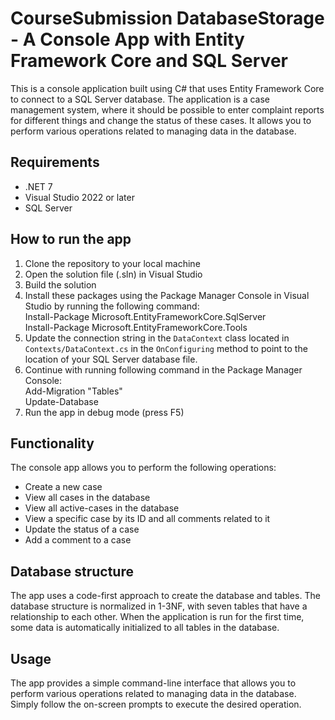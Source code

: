 # CourseSubmission DatabaseStorage - A Console App with Entity Framework Core and SQL Server

This is a console application built using C# that uses Entity Framework Core to connect to a SQL Server database. The application is a case management system, where it should be possible to enter complaint reports for different things and change the status of these cases. It allows you to perform various operations related to managing data in the database.

## Requirements
- .NET 7
- Visual Studio 2022 or later
- SQL Server

## How to run the app
1. Clone the repository to your local machine
2. Open the solution file (.sln) in Visual Studio
3. Build the solution
4. Install these packages using the Package Manager Console in Visual Studio by running the following command:<br>Install-Package Microsoft.EntityFrameworkCore.SqlServer <br>Install-Package Microsoft.EntityFrameworkCore.Tools
5. Update the connection string in the `DataContext` class located in `Contexts/DataContext.cs` in the `OnConfiguring` method to point to the location of your SQL Server database file.
6. Continue with running following command in the Package Manager Console:<br>Add-Migration "Tables"<br>Update-Database
7. Run the app in debug mode (press F5)

## Functionality
The console app allows you to perform the following operations:
- Create a new case
- View all cases in the database
- View all active-cases in the database
- View a specific case by its ID and all comments related to it
- Update the status of a case
- Add a comment to a case

## Database structure
The app uses a code-first approach to create the database and tables. The database structure is normalized in 1-3NF, with seven tables that have a relationship to each other. When the application is run for the first time, some data is automatically initialized to all tables in the database.

## Usage
The app provides a simple command-line interface that allows you to perform various operations related to managing data in the database. Simply follow the on-screen prompts to execute the desired operation.
